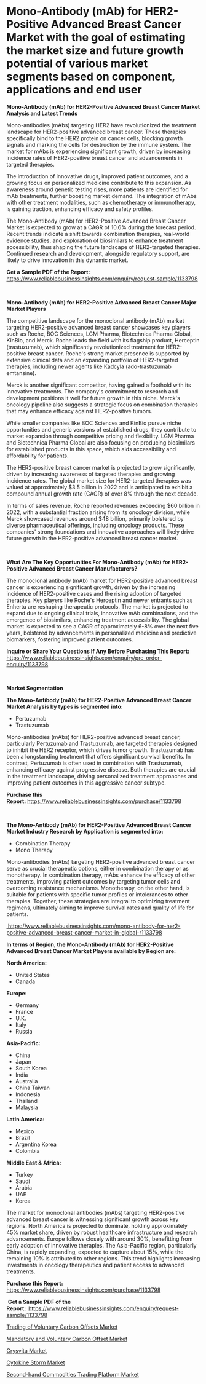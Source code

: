 <p><h1>Mono-Antibody (mAb) for HER2-Positive Advanced Breast Cancer Market with the goal of estimating the market size and future growth potential of various market segments based on component, applications and end user</h1></p><p><strong>Mono-Antibody (mAb) for HER2-Positive Advanced Breast Cancer Market Analysis and Latest Trends</strong></p>
<p><p>Mono-antibodies (mAbs) targeting HER2 have revolutionized the treatment landscape for HER2-positive advanced breast cancer. These therapies specifically bind to the HER2 protein on cancer cells, blocking growth signals and marking the cells for destruction by the immune system. The market for mAbs is experiencing significant growth, driven by increasing incidence rates of HER2-positive breast cancer and advancements in targeted therapies. </p><p>The introduction of innovative drugs, improved patient outcomes, and a growing focus on personalized medicine contribute to this expansion. As awareness around genetic testing rises, more patients are identified for mAb treatments, further boosting market demand. The integration of mAbs with other treatment modalities, such as chemotherapy or immunotherapy, is gaining traction, enhancing efficacy and safety profiles.</p><p>The Mono-Antibody (mAb) for HER2-Positive Advanced Breast Cancer Market is expected to grow at a CAGR of 10.6% during the forecast period. Recent trends indicate a shift towards combination therapies, real-world evidence studies, and exploration of biosimilars to enhance treatment accessibility, thus shaping the future landscape of HER2-targeted therapies. Continued research and development, alongside regulatory support, are likely to drive innovation in this dynamic market.</p></p>
<p><strong>Get a Sample PDF of the Report:&nbsp;</strong> <a href="https://www.reliablebusinessinsights.com/enquiry/request-sample/1133798?utm_campaign=39&utm_medium=2&utm_source=Github&utm_content=ia&utm_term=08102024&utm_id=mono-antibody-mab-for-her2-positive-advanced-breast-cancer">https://www.reliablebusinessinsights.com/enquiry/request-sample/1133798</a></p>
<p>&nbsp;</p>
<p><strong>Mono-Antibody (mAb) for HER2-Positive Advanced Breast Cancer Major Market Players</strong></p>
<p><p>The competitive landscape for the monoclonal antibody (mAb) market targeting HER2-positive advanced breast cancer showcases key players such as Roche, BOC Sciences, LGM Pharma, Biotechnica Pharma Global, KinBio, and Merck. Roche leads the field with its flagship product, Herceptin (trastuzumab), which significantly revolutionized treatment for HER2-positive breast cancer. Roche's strong market presence is supported by extensive clinical data and an expanding portfolio of HER2-targeted therapies, including newer agents like Kadcyla (ado-trastuzumab emtansine).</p><p>Merck is another significant competitor, having gained a foothold with its innovative treatments. The company's commitment to research and development positions it well for future growth in this niche. Merck's oncology pipeline also suggests a strategic focus on combination therapies that may enhance efficacy against HER2-positive tumors.</p><p>While smaller companies like BOC Sciences and KinBio pursue niche opportunities and generic versions of established drugs, they contribute to market expansion through competitive pricing and flexibility. LGM Pharma and Biotechnica Pharma Global are also focusing on producing biosimilars for established products in this space, which aids accessibility and affordability for patients.</p><p>The HER2-positive breast cancer market is projected to grow significantly, driven by increasing awareness of targeted therapies and growing incidence rates. The global market size for HER2-targeted therapies was valued at approximately $3.5 billion in 2022 and is anticipated to exhibit a compound annual growth rate (CAGR) of over 8% through the next decade.</p><p>In terms of sales revenue, Roche reported revenues exceeding $60 billion in 2022, with a substantial fraction arising from its oncology division, while Merck showcased revenues around $48 billion, primarily bolstered by diverse pharmaceutical offerings, including oncology products. These companies' strong foundations and innovative approaches will likely drive future growth in the HER2-positive advanced breast cancer market.</p></p>
<p>&nbsp;</p>
<p><strong>What Are The Key Opportunities For Mono-Antibody (mAb) for HER2-Positive Advanced Breast Cancer Manufacturers?</strong></p>
<p><p>The monoclonal antibody (mAb) market for HER2-positive advanced breast cancer is experiencing significant growth, driven by the increasing incidence of HER2-positive cases and the rising adoption of targeted therapies. Key players like Roche's Herceptin and newer entrants such as Enhertu are reshaping therapeutic protocols. The market is projected to expand due to ongoing clinical trials, innovative mAb combinations, and the emergence of biosimilars, enhancing treatment accessibility. The global market is expected to see a CAGR of approximately 6-8% over the next five years, bolstered by advancements in personalized medicine and predictive biomarkers, fostering improved patient outcomes.</p></p>
<p><strong>Inquire or Share Your Questions If Any Before Purchasing This Report:</strong> <a href="https://www.reliablebusinessinsights.com/enquiry/pre-order-enquiry/1133798?utm_campaign=39&utm_medium=2&utm_source=Github&utm_content=ia&utm_term=08102024&utm_id=mono-antibody-mab-for-her2-positive-advanced-breast-cancer">https://www.reliablebusinessinsights.com/enquiry/pre-order-enquiry/1133798</a></p>
<p>&nbsp;</p>
<p><strong>Market Segmentation</strong></p>
<p><strong>The Mono-Antibody (mAb) for HER2-Positive Advanced Breast Cancer Market Analysis by types is segmented into:</strong></p>
<p><ul><li>Pertuzumab</li><li>Trastuzumab</li></ul></p>
<p><p>Mono-antibodies (mAbs) for HER2-positive advanced breast cancer, particularly Pertuzumab and Trastuzumab, are targeted therapies designed to inhibit the HER2 receptor, which drives tumor growth. Trastuzumab has been a longstanding treatment that offers significant survival benefits. In contrast, Pertuzumab is often used in combination with Trastuzumab, enhancing efficacy against progressive disease. Both therapies are crucial in the treatment landscape, driving personalized treatment approaches and improving patient outcomes in this aggressive cancer subtype.</p></p>
<p><strong>Purchase this Report:&nbsp;</strong><a href="https://www.reliablebusinessinsights.com/purchase/1133798?utm_campaign=39&utm_medium=2&utm_source=Github&utm_content=ia&utm_term=08102024&utm_id=mono-antibody-mab-for-her2-positive-advanced-breast-cancer">https://www.reliablebusinessinsights.com/purchase/1133798</a></p>
<p>&nbsp;</p>
<p><strong>The Mono-Antibody (mAb) for HER2-Positive Advanced Breast Cancer Market Industry Research by Application is segmented into:</strong></p>
<p><ul><li>Combination Therapy</li><li>Mono Therapy</li></ul></p>
<p><p>Mono-antibodies (mAbs) targeting HER2-positive advanced breast cancer serve as crucial therapeutic options, either in combination therapy or as monotherapy. In combination therapy, mAbs enhance the efficacy of other treatments, improving patient outcomes by targeting tumor cells and overcoming resistance mechanisms. Monotherapy, on the other hand, is suitable for patients with specific tumor profiles or intolerances to other therapies. Together, these strategies are integral to optimizing treatment regimens, ultimately aiming to improve survival rates and quality of life for patients.</p></p>
<p><a href="https://www.reliablebusinessinsights.com/mono-antibody-for-her2-positive-advanced-breast-cancer-market-in-global-r1133798?utm_campaign=39&utm_medium=2&utm_source=Github&utm_content=ia&utm_term=08102024&utm_id=mono-antibody-mab-for-her2-positive-advanced-breast-cancer">&nbsp;https://www.reliablebusinessinsights.com/mono-antibody-for-her2-positive-advanced-breast-cancer-market-in-global-r1133798</a></p>
<p><strong>In terms of Region, the Mono-Antibody (mAb) for HER2-Positive Advanced Breast Cancer Market Players available by Region are:</strong></p>
<p>
    <p> <strong> North America: </strong>
        <ul>
            <li>United States</li>
            <li>Canada</li>
        </ul>
        </p> 
    <p> <strong> Europe: </strong>
        <ul>
            <li>Germany</li>
            <li>France</li>
            <li>U.K.</li>
            <li>Italy</li>
            <li>Russia</li>
        </ul>
        </p> 
    <p> <strong> Asia-Pacific: </strong>
        <ul>
            <li>China</li>
            <li>Japan</li>
            <li>South Korea</li>
            <li>India</li>
            <li>Australia</li>
            <li>China Taiwan</li>
            <li>Indonesia</li>
            <li>Thailand</li>
            <li>Malaysia</li>
        </ul>
        </p> 
    <p> <strong> Latin America: </strong>
        <ul>
            <li>Mexico</li>
            <li>Brazil</li>
            <li>Argentina Korea</li>
            <li>Colombia</li>
        </ul>
        </p> 
    <p> <strong> Middle East & Africa: </strong>
        <ul>
            <li>Turkey</li>
            <li>Saudi</li>
            <li>Arabia</li>
            <li>UAE</li>
            <li>Korea</li>
        </ul>
    </p>
    </p>
<p><p>The market for monoclonal antibodies (mAbs) targeting HER2-positive advanced breast cancer is witnessing significant growth across key regions. North America is projected to dominate, holding approximately 45% market share, driven by robust healthcare infrastructure and research advancements. Europe follows closely with around 30%, benefitting from early adoption of innovative therapies. The Asia-Pacific region, particularly China, is rapidly expanding, expected to capture about 15%, while the remaining 10% is attributed to other regions. This trend highlights increasing investments in oncology therapeutics and patient access to advanced treatments.</p></p>
<p><strong>Purchase this Report: </strong><a href="https://www.reliablebusinessinsights.com/purchase/1133798?utm_campaign=39&utm_medium=2&utm_source=Github&utm_content=ia&utm_term=08102024&utm_id=mono-antibody-mab-for-her2-positive-advanced-breast-cancer">https://www.reliablebusinessinsights.com/purchase/1133798</a></p>
<p>&nbsp;<strong>Get a Sample PDF of the Report:&nbsp;&nbsp;</strong><a href="https://www.reliablebusinessinsights.com/enquiry/request-sample/1133798?utm_campaign=39&utm_medium=2&utm_source=Github&utm_content=ia&utm_term=08102024&utm_id=mono-antibody-mab-for-her2-positive-advanced-breast-cancer">https://www.reliablebusinessinsights.com/enquiry/request-sample/1133798</a></p>
<p><strong></strong></p>
<p><p><a href="https://issuu.com/reportprime-2/docs/trading-of-voluntary-carbon-offsets_843bd0bd5c194f?utm_campaign=39&utm_medium=2&utm_source=Github&utm_content=ia&utm_term=08102024&utm_id=mono-antibody-mab-for-her2-positive-advanced-breast-cancer">Trading of Voluntary Carbon Offsets Market</a></p><p><a href="https://issuu.com/reportprime-2/docs/mandatory-and-voluntary-carbon-offs_18017d6b78452d?utm_campaign=39&utm_medium=2&utm_source=Github&utm_content=ia&utm_term=08102024&utm_id=mono-antibody-mab-for-her2-positive-advanced-breast-cancer">Mandatory and Voluntary Carbon Offset Market</a></p><p><a href="https://www.linkedin.com/pulse/competitive-intelligence-crysvita-market-key-players-strategies-jzaaf?utm_campaign=39&utm_medium=2&utm_source=Github&utm_content=ia&utm_term=08102024&utm_id=mono-antibody-mab-for-her2-positive-advanced-breast-cancer">Crysvita Market</a></p><p><a href="https://www.linkedin.com/pulse/opportunities-challenges-cytokine-storm-market-strategic-insights-ck9wf?utm_campaign=39&utm_medium=2&utm_source=Github&utm_content=ia&utm_term=08102024&utm_id=mono-antibody-mab-for-her2-positive-advanced-breast-cancer">Cytokine Storm Market</a></p><p><a href="https://github.com/arionmp/Market-Research-Report-List-5/blob/main/second-hand-commodities-trading-platform-market.md?utm_campaign=39&utm_medium=2&utm_source=Github&utm_content=ia&utm_term=08102024&utm_id=mono-antibody-mab-for-her2-positive-advanced-breast-cancer">Second-hand Commodities Trading Platform Market</a></p></p>